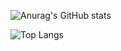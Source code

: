 

![Anurag's GitHub stats](https://github-readme-stats.vercel.app/api?username=Mallhw&show_icons=true&theme=ambient_gradient )

![Top Langs](https://github-readme-stats.vercel.app/api/top-langs/?username=Mallhw&layout=compact&theme=ambient_gradient )



<!---
Mallhw/Mallhw is a ✨ special ✨ repository because its `README.md` (this file) appears on your GitHub profile.
You can click the Preview link to take a look at your changes.
--->
